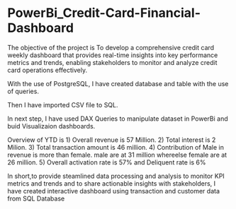 # PowerBi_Credit-Card-Financial-Dashboard

The objective of the project is To develop a comprehensive credit card weekly dashboard that  provides real-time insights into key performance metrics and trends, enabling stakeholders to monitor  and analyze credit card operations effectively.

With the use of PostgreSQL, I have created database and table with the use of queries.

Then I have imported CSV file to SQL.

In next step, I have used DAX Queries to manipulate dataset in PowerBi and buid Visualizaion dashboards.

Overview of YTD is 1) Overall revenue is 57 Million. 2) Total interest is 2 Milion. 3) Total transaction amount is 46 million. 4) Contribution of Male in revenue is more than female. male are at 31 million whereelse female are at 26 million. 5) Overall activation rate is 57% and Deliquent rate is 6%

In short,to provide steamlined data processing and analysis to monitor KPI metrics and trends and to share actionable insights with stakeholders, I have created interactive dashboard using transaction and customer data from SQL Database
